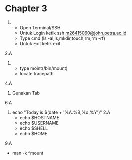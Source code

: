 # Chapter 3
1. * Open Terminal/SSH
   * Untuk Login ketik ssh m26415060@john.petra.ac.id
   * Type cmd (ls -al,ls,mkdir,touch,rm,rm -rf)
   * Untuk Exit ketik exit

2.A
1. * type moint(/bin/mount)
   * locate tracepath

4.A
1. Gunakan Tab

6.A
1. echo "Today is $(date + '%A.%B,%d,%Y')"
2.A
   * echo $HOSTNAME
   * echo $USERNAME
   * echo $SHELL
   * echo $HOME

9.A
   * man -k ^mount
